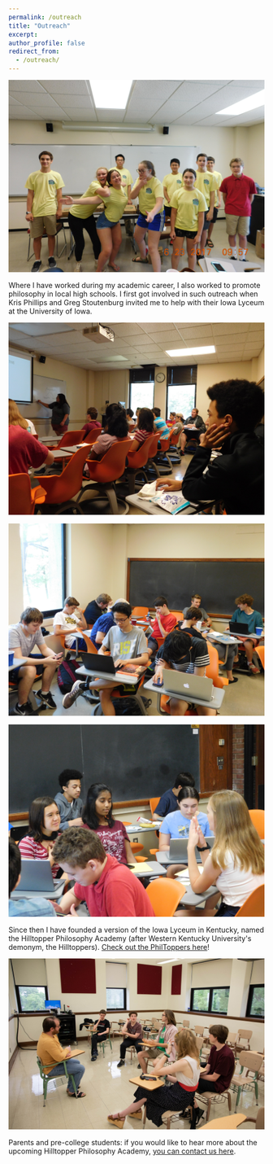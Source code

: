 ```yaml
---
permalink: /outreach
title: "Outreach"
excerpt: 
author_profile: false
redirect_from: 
  - /outreach/
---
```


![Students from the 2017 Iowa Lyceum](images/DSCN7512.jpg)

Where I have worked during my academic career, I also worked to promote philosophy in local high schools. 
I first got involved in such outreach when Kris Phillips and Greg Stoutenburg invited me to help with 
their Iowa Lyceum at the University of Iowa.


![Students from the 2018 Iowa Lyceum](images/DSCN7743.jpg)

![Students from the 2018 Iowa Lyceum](images/DSCN7778.jpg)

![Students from the 2018 Iowa Lyceum](images/DSCN7780.jpg)

Since then I have founded a version of the Iowa Lyceum in Kentucky, named the Hilltopper Philosophy Academy 
(after Western Kentucky University's demonym, the Hilltoppers). 
[Check out the PhilToppers here](https://orgs.wku.edu/philtoppers/)!

![A philosophy discussion session from the 2023 Hilltopper Philosophy Academy](images/5G1A3385.jpg)

Parents and pre-college students: if you would like to hear more about the upcoming Hilltopper Philosophy 
Academy, [you can contact us here](mailto:landon.elkind@wku.edu).
